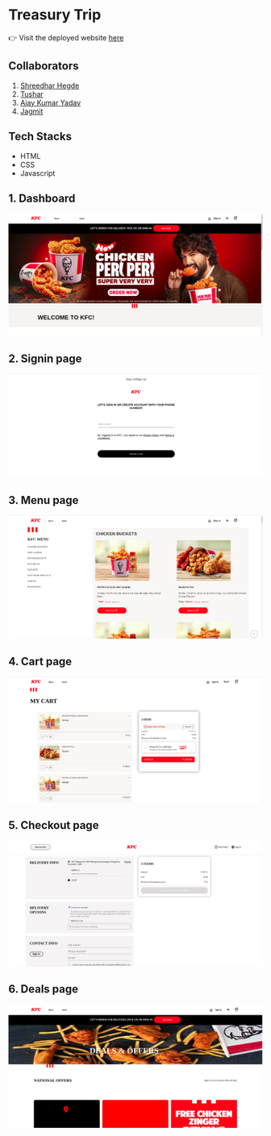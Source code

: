 # Treasury Trip

:point_right: Visit the deployed website [here](https://kfc-clone-spry-smash-650.netlify.app/)

## Collaborators

1. [Shreedhar Hegde](https://github.com/shreedharhegde99)
2. [Tushar](https://github.com/ttushar2622)
3. [Ajay Kumar Yadav](https://github.com/Ajay11125)
4. [Jagmit](https://github.com/jagmitswami)

## Tech Stacks

- HTML
- CSS
- Javascript

## 1. Dashboard

<img  src="assets/Dashboard.png"   alt="Website image">

<br/>

## 2. Signin page

<img  src="assets/Signin.png"  alt="Website image">

<br/>

## 3. Menu page

<img  src="assets/Menu.png"  alt="Website image">

<br/>

## 4. Cart page

<img  src="assets/Cart.png"  alt="Website image">

<br/>

## 5. Checkout page

<img  src="assets/Checkout.png"  alt="Website image">

<br/>

## 6. Deals page

<img  src="assets/Deals.png"  alt="Website image">

<br/>
